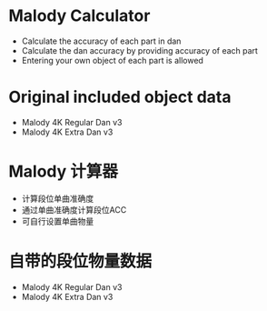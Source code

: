 # Malody Calculator
- Calculate the accuracy of each part in dan
- Calculate the dan accuracy by providing accuracy of each part
- Entering your own object of each part is allowed

# Original included object data
- Malody 4K Regular Dan v3
- Malody 4K Extra Dan v3

# Malody 计算器
- 计算段位单曲准确度
- 通过单曲准确度计算段位ACC
- 可自行设置单曲物量

# 自带的段位物量数据
- Malody 4K Regular Dan v3
- Malody 4K Extra Dan v3
